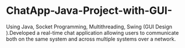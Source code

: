 # ChatApp-Java-Project-with-GUI-
Using Java, Socket Programming, Multithreading, Swing (GUI Design ).Developed a real-time chat application allowing users to communicate both on the same system and across multiple systems over a network. 
